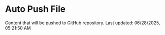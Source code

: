 # Auto Push File

Content that will be pushed to GitHub repository.
Last updated: 06/28/2025, 05:21:50 AM